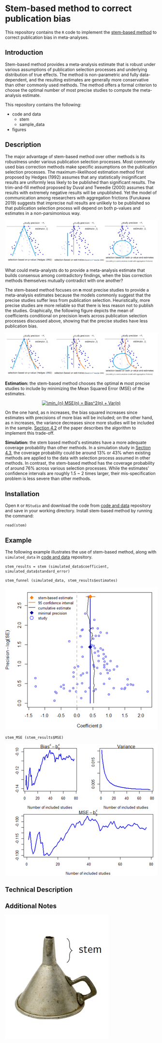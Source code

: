 # Stem-based method to correct publication bias
This repository contains the `R` code to implement the [stem-based method](https://economics.mit.edu/files/12424) to correct publication bias in meta-analyses.

## Introduction
Stem-based method provides a meta-analysis estimate that is robust under various assumptions of publication selection processes and underlying distribution of true effects. The method is non-parametric and fully data-dependent, and the resulting estimates are generally more conservative than other commonly used methods. The method offers a formal criterion to choose the optimal number of most precise studies to compute the meta-analysis estimate.

This repository contains the following:
* code and data
  * stem
  * sample_data
* figures

## Description
The major advantage of stem-based method over other methods is its robustness under various publication selection processes.
Most commonly used bias correction methods make specific assumptions on the publication selection processes. The maximum-likelihood estimation method first proposed by Hedges (1992) assumes that any statistically insignificant results are uniformly less likely to be published than significant results. The trim-and-fill method proposed by Duval and Tweedie (2000) assumes that results with extremely negative results will be unpublished. Yet the model of communication among researchers with aggregation frictions (Furukawa 2019) suggests that imprecise null results are unlikely to be published so that publication selection process will depend on both p-values and estimates in a non-parsimonious way.

![Figure 1](https://github.com/Chishio318/stem-based_method/blob/master/figures/funnel_vertical0.png)

What could meta-analysts do to provide a meta-analysis estimate that builds consensus among contradictory findings, when the bias correction methods themselves mutually contradict with one another?


The stem-based method focuses on **n** most precise studies to provide a meta-analysis estimates because the models commonly suggest that the precise studies suffer less from publication selection. Heuristically, more precise studies are more reliable so that there is less reason not to publish the studies. Graphically, the following figure depicts the mean of coefficients conditional on precision levels across publication selection processes discussed above, showing that the precise studies have less publication bias.


![Figure 2](https://github.com/Chishio318/stem-based_method/blob/master/figures/funnel_vertical1.png)

**Estimation:** the stem-based method chooses the optimal **n** most precise studies to include by minimizing the Mean Squared Error (MSE) of the estimates. <p align="center">
  <a href="https://www.codecogs.com/eqnedit.php?latex=\min_{n}&space;MSE(n)&space;=&space;Bias^2(n)&space;&plus;&space;Var(n)" target="_blank"><img src="https://latex.codecogs.com/gif.latex?\min_{n}&space;MSE(n)&space;=&space;Bias^2(n)&space;&plus;&space;Var(n)" title="\min_{n} MSE(n) = Bias^2(n) + Var(n)" /></a>
</p>

On the one hand, as n increases, the bias squared increases since estimates with precisions of more bias will be included; on the other hand, as n increases, the variance decreases since more studies will be included in the sample. [Section 4.2](https://economics.mit.edu/files/12424) of the paper describes the algorithm to implement this trade-off.

**Simulation:**  the stem based method's estimates have a more adequate coverage probability than other methods. In a simulation study in [Section 4.3](https://economics.mit.edu/files/12424), the coverage probability could be around 13% or 43% when existing methods are applied to the data with selection process assumed in other methods. In contrast, the stem-based method has the coverage probability of around 76% across various selection processes. While the estimates' confidence intervals are roughly 1.5 ~ 2 times larger, their mis-specification problem is less severe than other methods.

## Installation
Open `R` or `RStudio` and download the code from [code and data](https://github.com/Chishio318/stem-based_method/tree/master/code%20and%20data) repository and save in your working directory. Install stem-based method by running the command:
```
read(stem)
```

## Example
The following example illustrates the use of stem-based method, along with `simulated_data` in [code and data](https://github.com/Chishio318/stem-based_method/tree/master/code%20and%20data) repository.
```
stem_results = stem (simulated_data$coefficient, simulated_data$standard_error)
```

```
stem_funnel (simulated_data, stem_results$estimates)
```
![Figure 3](https://github.com/Chishio318/stem-based_method/blob/master/figures/stem_funnel.png)

```
stem_MSE (stem_results$MSE)
```
![Figure 4](https://github.com/Chishio318/stem-based_method/blob/master/figures/MSE_tradeoff.png)

## Technical Description



## Additional Notes
![Figure 4](https://github.com/Chishio318/stem-based_method/blob/master/figures/funnel_photo.png)
